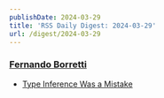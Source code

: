 ```yaml
---
publishDate: 2024-03-29
title: 'RSS Daily Digest: 2024-03-29'
url: /digest/2024-03-29
---
```


### [Fernando Borretti](https://borretti.me/)

  * [Type Inference Was a Mistake](https://borretti.me/article/type-inference-was-a-mistake)
  
